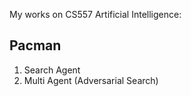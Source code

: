 My works on CS557 Artificial Intelligence:
## Pacman
1. Search Agent
2. Multi Agent (Adversarial Search)
